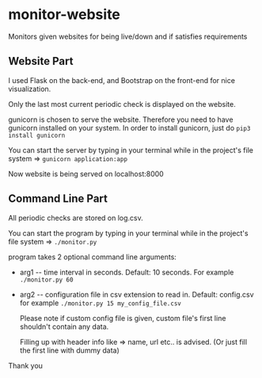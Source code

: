 # monitor-website
Monitors given websites for being live/down and if satisfies requirements


## Website Part
I used Flask on the back-end, and Bootstrap on the front-end for nice visualization.


Only the last most current periodic check is displayed on the website.


gunicorn is chosen to serve the website. Therefore you need to have gunicorn installed on your system.
In order to install gunicorn, just do `pip3 install gunicorn`


You can start the server by typing in your terminal while in the project's file system => `gunicorn application:app`


Now website is being served on localhost:8000

## Command Line Part
All periodic checks are stored on log.csv.


You can start the program by typing in your terminal while in the project's file system => `./monitor.py`


program takes 2 optional command line arguments:


* arg1 -- time interval in seconds. Default: 10 seconds. For example `./monitor.py 60`
* arg2 -- configuration file in csv extension to read in. Default: config.csv for example `./monitor.py 15 my_config_file.csv`

  Please note if custom config file is given, custom file's first line shouldn't contain any data. 
  
  
  Filling up with header info like => name, url etc.. is advised.
  (Or just fill the first line with dummy data)
  

Thank you